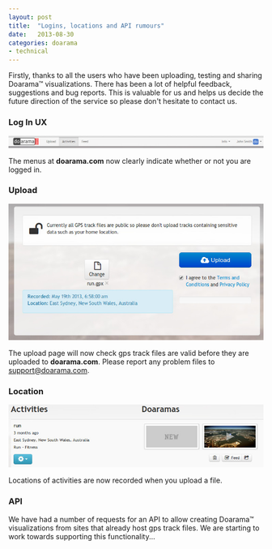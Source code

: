 ```yaml
---
layout: post
title:  "Logins, locations and API rumours"
date:   2013-08-30
categories: doarama
- technical
---
```


Firstly, thanks to all the users who have been uploading, testing and sharing Doarama&trade; visualizations.  There has been a lot of helpful feedback, suggestions and bug reports.  This is valuable for us and helps us decide the future direction of the service so please don't hesitate to contact us.

### Log In UX

![Log In](/assets/2013-08-30-login.jpg)

The menus at **doarama.com** now clearly indicate whether or not you are logged in. 

### Upload

![Upload](/assets/2013-08-30-upload.jpg)

The upload page will now check gps track files are valid before they are uploaded to **doarama.com**.  Please report any problem files to support@doarama.com.

### Location

![Locations](/assets/2013-08-30-location.jpg)

Locations of activities are now recorded when you upload a file.

### API

We have had a number of requests for an API to allow creating Doarama&trade; visualizations from sites that already host gps track files.  We are starting to work towards supporting this functionality...

